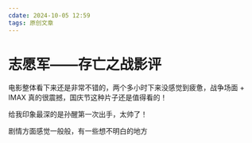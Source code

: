 ```yaml
---
cdate: 2024-10-05 12:59
tags: 原创文章 
---
```


# 志愿军——存亡之战影评

电影整体看下来还是非常不错的，两个多小时下来没感觉到疲惫，战争场面 + IMAX 真的很震撼，国庆节这种片子还是值得看的！

给我印象最深的是孙醒第一次出手，太帅了！

剧情方面感觉一般般，有一些想不明白的地方